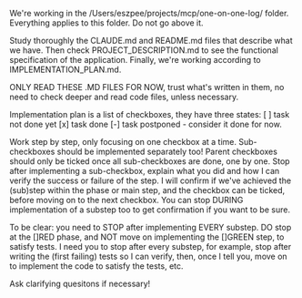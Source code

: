 We're working in the /Users/eszpee/projects/mcp/one-on-one-log/ folder. Everything applies to this folder. Do not go above it. 

Study thoroughly the CLAUDE.md and README.md files that describe what we have. Then check PROJECT_DESCRIPTION.md to see the functional specification of the application. Finally, we're working according to IMPLEMENTATION_PLAN.md.

ONLY READ THESE .MD FILES FOR NOW, trust what's written in them, no need to check deeper and read code files, unless necessary.

Implementation plan is a list of checkboxes, they have three states:
[ ] task not done yet
[x] task done
[-] task postponed - consider it done for now.

Work step by step, only focusing on one checkbox at a time. Sub-checkboxes should be implemented separately too! Parent checkboxes should only be ticked once all sub-checkboxes are done, one by one. Stop after implementing a sub-checkbox, explain what you did and how I can verify the success or failure of the step. I will confirm if we've achieved the (sub)step within the phase or main step, and the checkbox can be ticked, before moving on to the next checkbox. You can stop DURING implementation of a substep too to get confirmation if you want to be sure. 

To be clear: you need to STOP after implementing EVERY substep. DO stop at the []RED phase, and NOT move on implementing the []GREEN step, to satisfy tests.  I need you to stop after every substep, for example, stop after writing the (first failing) tests so I can verify, then, once I tell you, move on to implement the code to satisfy the tests, etc. 

Ask clarifying quesitons if necessary!
